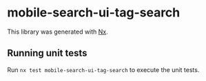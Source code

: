 # mobile-search-ui-tag-search

This library was generated with [Nx](https://nx.dev).

## Running unit tests

Run `nx test mobile-search-ui-tag-search` to execute the unit tests.

